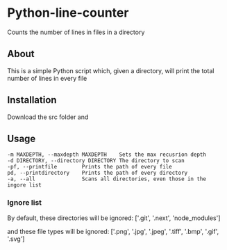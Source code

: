 # Python-line-counter

Counts the number of lines in files in a directory

## About

This is a simple Python script which, given a directory, will print the total number of lines in every file

## Installation

Download the src folder and

## Usage

```-h, --help              show this help message and exit
-m MAXDEPTH, --maxdepth MAXDEPTH    Sets the max recusrion depth
-d DIRECTORY, --directory DIRECTORY The directory to scan
-pf, --printfile        Prints the path of every file
pd, --printdirectory    Prints the path of every directory
-a, --all               Scans all directories, even those in the ingore list
```

### Ignore list

By default, these directories will be ignored:
['.git', '.next', 'node_modules']

and these file types will be ignored:
['.png', '.jpg', '.jpeg', '.tiff', '.bmp', '.gif', '.svg']
